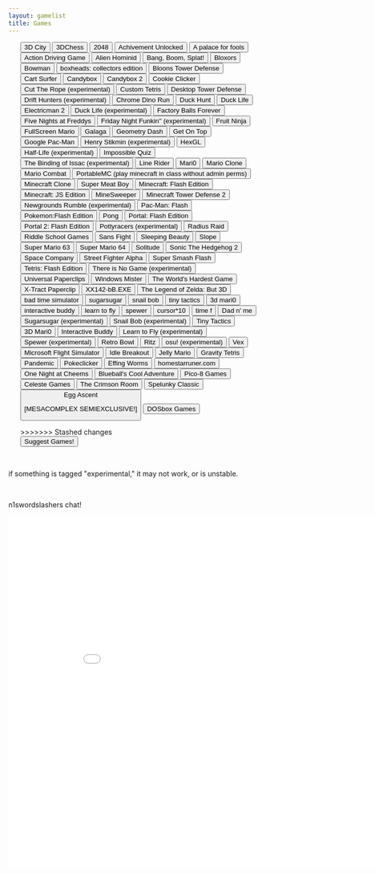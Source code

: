 ```yaml
---
layout: gamelist
title: Games
---
```

<p align="center">
<div class="row">
    <div class="col"></div>
    <div class="col text-start">
        <ul>
            <div id="rows">

<button onclick="window.location.href='3d.city/'">3D City</button>
            <button onclick="window.location.href='3Dchess/'">3DChess</button>
            <button onclick="window.location.href='2048/'">2048</button>
            <button onclick="window.location.href='achievement_unlocked/'">Achivement Unlocked</button>
            <button onclick="window.location.href='a palace for fools/'">A palace for fools</button>
            <button onclick="window.location.href='adg/'">Action Driving Game</button>
            <button onclick="window.location.href='alienhominid/'">Alien Hominid</button>
            <button onclick="window.location.href='bbs/'">Bang, Boom, Splat!</button>
            <button onclick="window.location.href='bloxors/'">Bloxors</button>
            <button onclick="window.location.href='bowman/'">Bowman</button>
            <button onclick="window.location.href='boxhead/'">boxheads: collectors edition</button>
            <button onclick="window.location.href='btd/'">Bloons Tower Defense</button>
            <button onclick="window.location.href='cartsurfer/'">Cart Surfer</button>
            <button onclick="window.location.href='candybox/'">Candybox</button>
            <button onclick="window.location.href='candybox2/'">Candybox 2</button>
            <button onclick="window.location.href='cookieclicker/'">Cookie Clicker</button>
            <button onclick="window.location.href='ctr/'">Cut The Rope (experimental)</button>
            <button onclick="window.location.href='custom-tetris/'">Custom Tetris</button>
            <button onclick="window.location.href='desktoptd/'">Desktop Tower Defense</button>
            <button onclick="window.location.href='drifthunters/'">Drift Hunters (experimental)</button>
            <button onclick="window.location.href='dino/'">Chrome Dino Run</button>
            <button onclick="window.location.href='duckhunt/'">Duck Hunt</button>
            <button onclick="window.location.href='DuckLife/'">Duck Life</button>
            <button onclick="window.location.href='electricman2/'">Electricman 2</button>
            <button onclick="window.location.href='DuckLife/'">Duck Life (experimental)</button>
            <button onclick="window.location.href='fbf/'">Factory Balls Forever</button>
            <button onclick="window.location.href='fnaf/'">Five Nights at Freddys</button>
            <button onclick="window.location.href='fnf/'">Friday Night Funkin&#39;&#39; (experimental)</button>
            <button onclick="window.location.href='FruitNinja/'">Fruit Ninja</button>
            <button onclick="window.location.href='fullscreenmario/'">FullScreen Mario</button>
            <button onclick="window.location.href='galaga/'">Galaga</button>
            <button onclick="window.location.href='gdash/'">Geometry Dash</button>
            <button onclick="window.location.href='getontop/'">Get On Top</button>
            <button onclick="window.location.href='gpacman/'">Google Pac-Man</button>
            <button onclick="window.location.href='henrystikmin/'">Henry Stikmin (experimental)</button>
            <button onclick="window.location.href='HexGL/'">HexGL</button>
            <button onclick="window.location.href='hl/'">Half-Life (experimental)</button>
            <button onclick="window.location.href='iq/'">Impossible Quiz</button>
            <button onclick="window.location.href='issac/'">The Binding of Issac (experimental)</button>
            <button onclick="window.location.href='linerider/'">Line Rider</button>
            <button onclick="window.location.href='mari0/'">Mari0</button>
            <button onclick="window.location.href='marioclone/'">Mario Clone</button>
            <button onclick="window.location.href='mariocombat/'">Mario Combat</button>
            <button onclick="window.location.href='https://portablemc.ml/'">PortableMC (play minecraft in class without admin perms)</button>
            <button onclick="window.location.href='mcclone1/'">Minecraft Clone</button>
            <button onclick="window.location.href='meatboy/'">Super Meat Boy</button>
            <button onclick="window.location.href='minecraft/'">Minecraft: Flash Edition</button>
            <button onclick="window.location.href='minecraftjs/'">Minecraft: JS Edition</button>
            <button onclick="window.location.href='minesweeper/'">MineSweeper</button>
            <button onclick="window.location.href='mtd2/'">Minecraft Tower Defense 2</button>
            <button onclick="window.location.href='ngr/'">Newgrounds Rumble (experimental)</button>
            <button onclick="window.location.href='pacman/'">Pac-Man: Flash</button>
            <button onclick="window.location.href='pokemon/'">Pokemon:Flash Edition</button>
            <button onclick="window.location.href='pong/'">Pong</button>
            <button onclick="window.location.href='portalflash/'">Portal: Flash Edition</button>
            <button onclick="window.location.href='portal2flash/'">Portal 2: Flash Edition</button>
            <button onclick="window.location.href='pottyracers/'">Pottyracers (experimental)</button>
            <button onclick="window.location.href='radius-raid/'">Radius Raid</button>
            <button onclick="window.location.href='RiddleSchool/'">Riddle School Games</button>
            <button onclick="window.location.href='sansfight/'">Sans Fight</button>
            <button onclick="window.location.href='sleeping-beauty/'">Sleeping Beauty</button>
            <button onclick="window.location.href='slope/'">Slope</button>
            <button onclick="window.location.href='sm63/'">Super Mario 63</button>
            <button onclick="window.location.href='sm64/'">Super Mario 64</button>
            <button onclick="window.location.href='solitude/'">Solitude</button>
            <button onclick="window.location.href='sonic2/'">Sonic The Hedgehog 2</button>
            <button onclick="window.location.href='SpaceCompany/'">Space Company</button>
            <button onclick="window.location.href='streetfighter/'">Street Fighter Alpha</button>
            <button onclick="window.location.href='super-smash-flash/'">Super Smash Flash</button>
            <button onclick="window.location.href='tetris/'">Tetris: Flash Edition</button>
            <button onclick="window.location.href='thereisnogame/'">There is No Game (experimental)</button>
            <button onclick="window.location.href='universal-paperclips/'">Universal Paperclips</button>
            <button onclick="window.location.href='winmister/'">Windows Mister</button>
            <button onclick="window.location.href='WorldHardestGame/'">The World&#39;s Hardest Game</button>
            <button onclick="window.location.href='xtractpaperclip/'">X-Tract Paperclip</button>
            <button onclick="window.location.href='xx142-b2.exe/'">XX142-bB.EXE</button>
            <button onclick="window.location.href='zelda3d/'">The Legend of Zelda: But 3D</button>
            <button onclick="window.location.href='badtimesim/'">bad time simulator</button>
            <button onclick="window.location.href='sugarsugar/'">sugarsugar</button>
            <button onclick="window.location.href='snailbob/'">snail bob</button>
            <button onclick="window.location.href='tinytactics/'">tiny tactics</button>
            <button onclick="window.location.href='3dmari0/'">3d mari0</button>
            <button onclick="window.location.href='interactivebuddy/'">interactive buddy</button>
            <button onclick="window.location.href='learntofly/'">learn to fly</button>
            <button onclick="window.location.href='spewer/'">spewer</button>
            <button onclick="window.location.href='cursor10/'">cursor*10</button>
            <button onclick="window.location.href='timefcuk/'">time f</button>
            <button onclick="window.location.href='dadnme/'">Dad n' me</button>
            <button onclick="window.location.href='sugarsugar/'">Sugarsugar (experimental)</button>
            <button onclick="window.location.href='snailbob/'">Snail Bob (experimental)</button>
            <button onclick="window.location.href='tinytactics/'">Tiny Tactics</button>
            <button onclick="window.location.href='3dmari0/'">3D Mari0</button>
            <button onclick="window.location.href='interactivebuddy/'">Interactive Buddy</button>
            <button onclick="window.location.href='learntofly/'">Learn to Fly (experimental)</button>
            <button onclick="window.location.href='spewer/'">Spewer (experimental)</button>
            <button onclick="window.location.href='retro-bowl/'">Retro Bowl</button>
            <button onclick="window.location.href='ritz/'">Ritz</button>
            <button onclick="window.location.href='osu/'">osu! (experimental)</button>
            <button onclick="window.location.href='vex/'">Vex</button>
            <button onclick="window.location.href='microsoft-flight-simulator/'">Microsoft Flight Simulator</button>
            <button onclick="window.location.href='idlebreakout/'">Idle Breakout</button>
            <button onclick="window.location.href='jellymario/'">Jelly Mario</button>
            <button onclick="window.location.href='gravitytetris/'">Gravity Tetris</button>
            <button onclick="window.location.href='pandemic/'">Pandemic</button>
            <button onclick="window.location.href='pokeclicker/'">Pokeclicker</button>
            <button onclick="window.location.href='effingworms/'">Effing Worms</button>
            <button onclick="window.location.href='homestarrunner/'">homestarruner.com</button>
            <button onclick="window.location.href='onac/'">One Night at Cheems</button>
            <button onclick="window.location.href='blueball/'">Blueball's Cool Adventure</button>
            <button onclick="window.location.href='pico8/'">Pico-8 Games</button>
            <button onclick="window.location.href='celeste/'">Celeste Games</button>
            <button onclick="window.location.href='crimson/'">The Crimson Room</button>
            <button onclick="window.location.href='spelunky/'">Spelunky Classic</button>
            <button onclick="window.location.href='egg_ascent/'">Egg Ascent<p>[MESACOMPLEX SEMIEXCLUSIVE!]</p></button>
            <button onclick="window.location.href='/emulators/dosboxgames/'">DOSbox Games</button>


</div>
>>>>>>> Stashed changes
            <br>
            <button onclick="window.location.href='https://forum.mesacomplex.tk/game-suggestions-o35trixv">Suggest Games!</button>
        </ul>
    </div>
    <div class="col"></div>
</div>
</p>
<br>
<p>if something is tagged "experimental," it may not work, or is unstable.</p>
<br>
<footer>
<p>n1swordslashers chat!</p>
 <embed src="chat2/" width="900" height="700" allowfullscreen>
</footer>
